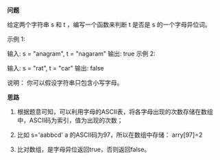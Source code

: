 **问题**

给定两个字符串 s 和 t ，编写一个函数来判断 t 是否是 s 的一个字母异位词。

示例 1:

输入: s = "anagram", t = "nagaram"
输出: true
示例 2:

输入: s = "rat", t = "car"
输出: false

说明：
你可以假设字符串只包含小写字母。


**思路**

  1. 根据题意可知，可以利用字母的ASCII表，将各字母出现的次数存储在数组中，ASCII码为索引，值为出现的次数；




2. 比如 s='aabbcd' a 的ASCII码为97，所以在数组中存储：
arry[97]=2

3. 比对数组，是字母异位返回true，否则返回false。

